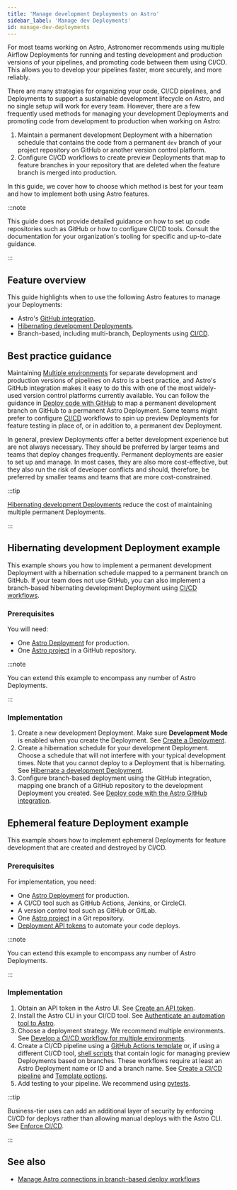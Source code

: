```yaml
---
title: 'Manage development Deployments on Astro'
sidebar_label: 'Manage dev Deployments'
id: manage-dev-deployments
---
```


For most teams working on Astro, Astronomer recommends using multiple Airflow Deployments for running and testing development and production versions of your pipelines, and promoting code between them using CI/CD. This allows you to develop your pipelines faster, more securely, and more reliably.

There are many strategies for organizing your code, CI/CD pipelines, and Deployments to support a sustainable development lifecycle on Astro, and no single setup will work for every team. However, there are a few frequently used methods for managing your development Deployments and promoting code from development to production when working on Astro:

1. Maintain a permanent development Deployment with a hibernation schedule that contains the code from a permanent `dev` branch of your project repository on GitHub or another version control platform.
2. Configure CI/CD workflows to create preview Deployments that map to feature branches in your repository that are deleted when the feature branch is merged into production. 

In this guide, we cover how to choose which method is best for your team and how to implement both using Astro features.

:::note

This guide does not provide detailed guidance on how to set up code repositories such as GitHub or how to configure CI/CD tools. Consult the documentation for your organization's tooling for specific and up-to-date guidance.

:::

## Feature overview

This guide highlights when to use the following Astro features to manage your Deployments:

- Astro's [GitHub integration](https://docs.astronomer.io/astro/deploy-github-integration).
- [Hibernating development Deployments](https://docs.astronomer.io/astro/deployment-resources#hibernate-a-development-deployment).
- Branch-based, including multi-branch, Deployments using [CI/CD](https://docs.astronomer.io/astro/set-up-ci-cd#multiple-environments).

## Best practice guidance

Maintaining [Multiple environments](https://docs.astronomer.io/astro/set-up-ci-cd#multiple-environments) for separate development and production versions of pipelines on Astro is a best practice, and Astro's GitHub integration makes it easy to do this with one of the most widely-used version control platforms currently available. You can follow the guidance in [Deploy code with GitHub](https://docs.astronomer.io/astro/deploy-github-integration) to map a permanent development branch on GitHub to a permanent Astro Deployment. Some teams might prefer to configure [CI/CD](https://docs.astronomer.io/astro/set-up-ci-cd#multiple-environments) workflows to spin up preview Deployments for feature testing in place of, or in addition to, a permanent dev Deployment.

In general, preview Deployments offer a better development experience but are not always necessary. They should be preferred by larger teams and teams that deploy changes frequently. Permanent deployments are easier to set up and manage. In most cases, they are also more cost-effective, but they also run the risk of developer conflicts and should, therefore, be preferred by smaller teams and teams that are more cost-constrained.

:::tip

[Hibernating development Deployments](https://docs.astronomer.io/astro/deployment-resources#hibernate-a-development-deployment) reduce the cost of maintaining multiple permanent Deployments.

:::

## Hibernating development Deployment example

This example shows you how to implement a permanent development Deployment with a hibernation schedule mapped to a permanent branch on GitHub. If your team does not use GitHub, you can also implement a branch-based hibernating development Deployment using [CI/CD workflows](https://docs.astronomer.io/astro/set-up-ci-cd#multiple-environments).

### Prerequisites

You will need:

- One [Astro Deployment](https://docs.astronomer.io/astro/create-deployment) for production.
- One [Astro project](https://docs.astronomer.io/astro/cli/develop-project) in a GitHub repository.

:::note

You can extend this example to encompass any number of Astro Deployments.

:::

### Implementation

1. Create a new development Deployment. Make sure **Development Mode** is enabled when you create the Deployment. See [Create a Deployment](https://docs.astronomer.io/astro/create-deployment).
2. Create a hibernation schedule for your development Deployment. Choose a schedule that will not interfere with your typical development times. Note that you cannot deploy to a Deployment that is hibernating. See [Hibernate a development Deployment](https://docs.astronomer.io/astro/deployment-resources#hibernate-a-development-deployment).
3. Configure branch-based deployment using the GitHub integration, mapping one branch of a GitHub repository to the development Deployment you created. See [Deploy code with the Astro GitHub integration](https://docs.astronomer.io/astro/deploy-github-integration).

## Ephemeral feature Deployment example

This example shows how to implement ephemeral Deployments for feature development that are created and destroyed by CI/CD.

### Prerequisites

For implementation, you need:

- One [Astro Deployment](https://docs.astronomer.io/astro/create-deployment) for production.
- A CI/CD tool such as GitHub Actions, Jenkins, or CircleCI.
- A version control tool such as GitHub or GitLab.
- One [Astro project](https://docs.astronomer.io/astro/cli/develop-project) in a Git repository.
- [Deployment API tokens](https://docs.astronomer.io/astro/deployment-api-tokens) to automate your code deploys.

:::note

You can extend this example to encompass any number of Astro Deployments.

:::

### Implementation

1. Obtain an API token in the Astro UI. See [Create an API token](https://docs.astronomer.io/astro/automation-authentication#step-1-create-an-api-token).
2. Install the Astro CLI in your CI/CD tool. See [Authenticate an automation tool to Astro](https://docs.astronomer.io/astro/automation-authentication#step-2-install-the-astro-cli-in-your-automation-tool).
3. Choose a deployment strategy. We recommend multiple environments. See [Develop a CI/CD workflow for multiple environments](https://docs.astronomer.io/astro/set-up-ci-cd#multiple-environments).
4. Create a CI/CD pipeline using a [GitHub Actions template](https://docs.astronomer.io/astro/ci-cd-templates/github-actions-deployment-preview) or, if using a different CI/CD tool, [shell scripts](https://docs.astronomer.io/astro/ci-cd-templates/template-overview#preview-deployment-templates) that contain logic for managing preview Deployments based on branches. These workflows require at least an Astro Deployment name or ID and a branch name. See [Create a CI/CD pipeline](https://docs.astronomer.io/astro/set-up-ci-cd#create-a-cicd-pipeline) and [Template options](https://docs.astronomer.io/astro/ci-cd-templates/template-overview#preview-deployment-templates).
5. Add testing to your pipeline. We recommend using [pytests](https://docs.astronomer.io/astro/set-up-ci-cd#test-and-validate-dags-in-your-cicd-pipeline).

:::tip

Business-tier uses can add an additional layer of security by enforcing CI/CD for deploys rather than allowing manual deploys with the Astro CLI. See [Enforce CI/CD](https://docs.astronomer.io/astro/set-up-ci-cd#enforce-cicd).

:::


## See also

- [Manage Astro connections in branch-based deploy workflows](connections-branch-deploys.md)
